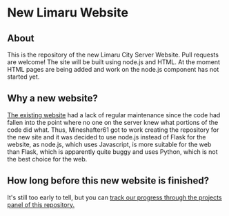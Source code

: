 # New Limaru Website

## About
This is the repository of the new Limaru City Server Website. Pull requests are welcome! The site will be built using node.js and HTML. At the moment HTML pages are being added and work on the node.js component has not started yet.

## Why a new website?
[The existing website](https://mineshafter61.github.io/LimaruSite/index.html) had a lack of regular maintenance since the code had fallen into the point where no one on the server knew what portions of the code did what. Thus, Mineshafter61 got to work creating the repository for the new site and it was decided to use node.js instead of Flask for the website, as node.js, which uses Javascript, is more suitable for the web than Flask, which is apparently quite buggy and uses Python, which is not the best choice for the web.

## How long before this new website is finished?
It's still too early to tell, but you can [track our progress through the projects panel of this repository.](https://github.com/Mineshafter61/NewLimaruSite/projects)

